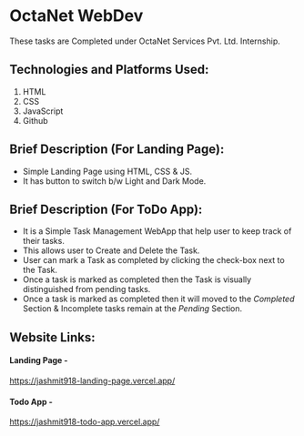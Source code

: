 # OctaNet WebDev
These tasks are Completed under OctaNet Services Pvt. Ltd. Internship.

## Technologies and Platforms Used:
1. HTML
2. CSS
3. JavaScript 
4. Github

## Brief Description (For Landing Page):
- Simple Landing Page using HTML, CSS & JS.
- It has button to switch b/w Light and Dark Mode.

## Brief Description (For ToDo App):
- It is a Simple Task Management WebApp that help user to keep track of their tasks.
- This allows user to Create and Delete the Task.
- User can mark a Task as completed by clicking the check-box next to the Task.
- Once a task is marked as completed then the Task is visually distinguished from pending tasks.
- Once a task is marked as completed then it will moved to the *Completed* Section & Incomplete tasks remain at the *Pending* Section.

## Website Links:
#### Landing Page -
https://jashmit918-landing-page.vercel.app/
<br>
#### Todo App -
https://jashmit918-todo-app.vercel.app/




